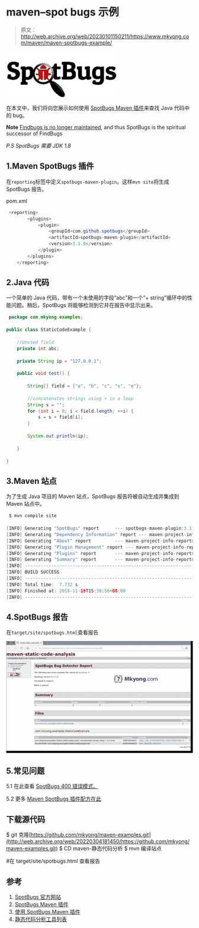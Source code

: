 # maven–spot bugs 示例

> 原文：<http://web.archive.org/web/20230101150211/https://www.mkyong.com/maven/maven-spotbugs-example/>

![](img/bca942e3b4f2c19a2202ea102b20cec3.png)

在本文中，我们将向您展示如何使用 [SpotBugs Maven 插件](http://web.archive.org/web/20220304181450/https://spotbugs.github.io/spotbugs-maven-plugin/)来查找 Java 代码中的 bug。

**Note**
[Findbugs is no longer maintained](http://web.archive.org/web/20220304181450/https://gleclaire.github.io/findbugs-maven-plugin/), and thus SpotBugs is the spiritual successor of FindBugs

*P.S SpotBugs 需要 JDK 1.8*

## 1.Maven SpotBugs 插件

在`reporting`标签中定义`spotbugs-maven-plugin`。这样`mvn site`将生成 SpotBugs 报告。

pom.xml

```java
 <reporting>
        <plugins>
            <plugin>
                <groupId>com.github.spotbugs</groupId>
                <artifactId>spotbugs-maven-plugin</artifactId>
                <version>3.1.8</version>
            </plugin>
        </plugins>
    </reporting> 
```

## 2.Java 代码

一个简单的 Java 代码，带有一个未使用的字段“abc”和一个“+ string”循环中的性能问题。稍后，SpotBugs 将能够检测到它并在报告中显示出来。

```java
 package com.mkyong.examples;

public class StaticCodeExample {

    //Unused field
    private int abc;

    private String ip = "127.0.0.1";

    public void test() {

        String[] field = {"a", "b", "c", "s", "e"};

        //concatenates strings using + in a loop
        String s = "";
        for (int i = 0; i < field.length; ++i) {
            s = s + field[i];
        }

        System.out.println(ip);

    }

} 
```

## 3.Maven 站点

为了生成 Java 项目的 Maven 站点，SpotBugs 报告将被自动生成并集成到 Maven 站点中。

```java
 $ mvn compile site

[INFO] Generating "SpotBugs" report      --- spotbugs-maven-plugin:3.1.8:spotbugs
[INFO] Generating "Dependency Information" report --- maven-project-info-reports-plugin:3.0.0:dependency-info
[INFO] Generating "About" report         --- maven-project-info-reports-plugin:3.0.0:index
[INFO] Generating "Plugin Management" report --- maven-project-info-reports-plugin:3.0.0:plugin-management
[INFO] Generating "Plugins" report       --- maven-project-info-reports-plugin:3.0.0:plugins
[INFO] Generating "Summary" report       --- maven-project-info-reports-plugin:3.0.0:summary
[INFO] ------------------------------------------------------------------------
[INFO] BUILD SUCCESS
[INFO] ------------------------------------------------------------------------
[INFO] Total time:  7.732 s
[INFO] Finished at: 2018-11-19T15:38:56+08:00
[INFO] ------------------------------------------------------------------------ 
```

## 4.SpotBugs 报告

在`target/site/spotbugs.html`查看报告

[![](img/29a68bb3bdf82f6d019a190d8a0d30d4.png)](http://web.archive.org/web/20220304181450/http://www.mkyong.com/wp-content/uploads/2018/11/maven-spotbugs-static-code.png)

## 5.常见问题

5.1 在此查看 [SpotBugs 400 错误模式。](http://web.archive.org/web/20220304181450/https://spotbugs.readthedocs.io/en/latest/bugDescriptions.html)

5.2 更多 [Maven SpotBugs 插件配方在此](http://web.archive.org/web/20220304181450/https://spotbugs.github.io/spotbugs-maven-plugin/usage.html)

## 下载源代码

$ git 克隆[https://github.com/mkyong/maven-examples.git](http://web.archive.org/web/20220304181450/https://github.com/mkyong/maven-examples.git)
$ CD maven-静态代码分析
$ mvn 编译站点

#在 target/site/spotbugs.html 查看报告

## 参考

1.  [SpotBugs 官方网站](http://web.archive.org/web/20220304181450/https://spotbugs.github.io/)
2.  [SpotBugs Maven 插件](http://web.archive.org/web/20220304181450/https://spotbugs.github.io/spotbugs-maven-plugin/index.html)
3.  [使用 SpotBugs Maven 插件](http://web.archive.org/web/20220304181450/https://spotbugs.readthedocs.io/en/latest/maven.html)
4.  [静态代码分析工具列表](http://web.archive.org/web/20220304181450/https://en.wikipedia.org/wiki/List_of_tools_for_static_code_analysis#Java)

<input type="hidden" id="mkyong-current-postId" value="14812">
